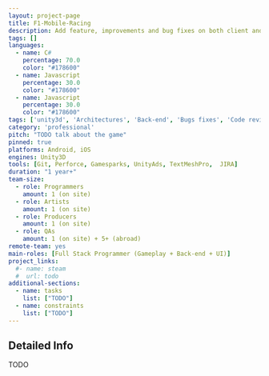 ```yaml
---
layout: project-page
title: F1-Mobile-Racing
description: Add feature, improvements and bug fixes on both client and server.
tags: []
languages:
  - name: C#
    percentage: 70.0
    color: "#178600"
  - name: Javascript
    percentage: 30.0
    color: "#178600"
  - name: Javascript
    percentage: 30.0
    color: "#178600"
tags: ['unity3d', 'Architectures', 'Back-end', 'Bugs fixes', 'Code review']
category: 'professional'
pitch: "TODO talk about the game"
pinned: true
platforms: Android, iOS
engines: Unity3D
tools: [Git, Perforce, Gamesparks, UnityAds, TextMeshPro,  JIRA]
duration: "1 year+"
team-size:
  - role: Programmers
    amount: 1 (on site)
  - role: Artists
    amount: 1 (on site)
  - role: Producers
    amount: 1 (on site)
  - role: QAs
    amount: 1 (on site) + 5+ (abroad)
remote-team: yes
main-roles: [Full Stack Programmer (Gameplay + Back-end + UI)]
project_links:
  #- name: steam
  #  url: todo
additional-sections:
  - name: tasks
    list: ["TODO"]
  - name: constraints
    list: ["TODO"]
---
```

<!---
Gregoire Boiron <gregoire.boiron@gmail.com>
Copyright (c) 2018-2021 Gregoire Boiron  All Rights Reserved.
--->

Detailed Info
--------------------
TODO